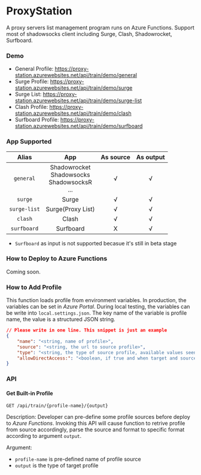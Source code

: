 # ProxyStation
A proxy servers list management program runs on Azure Functions. Support most of shadowsocks client including Surge, Clash, Shadowrocket, Surfboard.

### Demo
* General Profile: <https://proxy-station.azurewebsites.net/api/train/demo/general>
* Surge Profile: <https://proxy-station.azurewebsites.net/api/train/demo/surge>
* Surge List: <https://proxy-station.azurewebsites.net/api/train/demo/surge-list>
* Clash Profile: <https://proxy-station.azurewebsites.net/api/train/demo/clash>
* Surfboard Profile: <https://proxy-station.azurewebsites.net/api/train/demo/surfboard>

### App Supported
| Alias        | App                                                | As source | As output |
|:------------:|:--------------------------------------------------:|:---------:|:---------:|
| `general`    | Shadowrocket<br>Shadowsocks<br>ShadowsocksR<br>... | √         | √         |
| `surge`      | Surge                                              | √         | √         |
| `surge-list` | Surge(Proxy List)                                  | √         | √         |
| `clash`      | Clash                                              | √         | √         |
| `surfboard`  | Surfboard                                          | X         | √         |

* `Surfboard` as input is not supported becasue it's still in beta stage

### How to Deploy to Azure Functions
Coming soon.

### How to Add Profile
This function loads profile from environment variables.
In production, the variables can be set in *Azure Portal*.
During local testing, the variables can be write into `local.settings.json`.
The key name of the variable is profile name, the value is a structured JSON string.
```json
// Please write in one line. This snippet is just an example
{
    "name": "<string, name of profile>",
    "source": "<string, the url to source profile>",
    "type": "<string, the type of source profile, available values seen `alias`>",
    "allowDirectAccess:": "<boolean, if true and when target and source type are the same, the function will return un-processed profile>",
}
```


### API

#### Get Built-in Profile
`GET /api/train/{profile-name}/{output}`

Description:
Developer can pre-define some profile sources before deploy to *Azure Functions*.
Invoking this API will cause function to retrive profile from source accordingly,
parse the source and format to specific format according to argument `output`.

Argument:
* `profile-name` is pre-defined name of profile source
* `output` is the type of target profile

